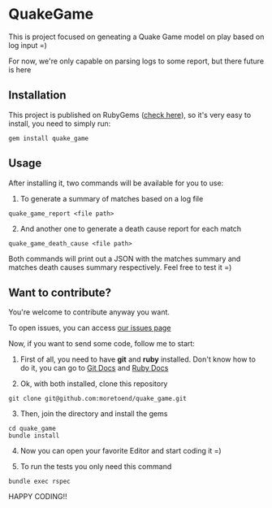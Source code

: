 # QuakeGame

This is project focused on geneating a Quake Game model on play based on log input =)

For now, we're only capable on parsing logs to some report, but there future is here

## Installation

This project is published on RubyGems ([check here](https://rubygems.org/gems/quake_game)), so it's very easy to install, you need to simply run:

```
gem install quake_game
```

## Usage

After installing it, two commands will be available for you to use:

1. To generate a summary of matches based on a log file
```
quake_game_report <file path>
```

2. And another one to generate a death cause report for each match
```
quake_game_death_cause <file path>
```

Both commands will print out a JSON with the matches summary and matches death causes summary respectively. Feel free to test it =)

## Want to contribute?

You're welcome to contribute anyway you want.

To open issues, you can access [our issues page](https://github.com/moretoend/quake_game/issues)

Now, if you want to send some code, follow me to start:
1. First of all, you need to have **git** and **ruby** installed.
Don't know how to do it, you can go to [Git Docs](https://git-scm.com) and [Ruby Docs](https://ruby-doc.org/)

2. Ok, with both installed, clone this repository
```
git clone git@github.com:moretoend/quake_game.git
```

3. Then, join the directory and install the gems
```
cd quake_game
bundle install
```

4. Now you can open your favorite Editor and start coding it =)

5. To run the tests you only need this command
```
bundle exec rspec
```

HAPPY CODING!!
